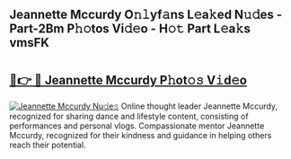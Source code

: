 ## Jeannette Mccurdy O𝚗𝚕yf𝚊ns L𝚎a𝚔ed N𝚞𝚍es - Part-2Bm P𝚑𝚘tos Vi𝚍𝚎o - H𝚘𝚝 Part L𝚎a𝚔s vmsFK

# <h2><a href="http://kf8q94c.oniu.top/?m=Jeannette+Mccurdy">🔗👉 🔴 Jeannette Mccurdy P𝚑ot𝚘𝚜 V𝚒d𝚎o</a></h2>

[![Jeannette Mccurdy Nu𝚍e𝚜](https://i.imgur.com/0qMVB7G.gif)](http://kf8q94c.oniu.top/?m=Jeannette+Mccurdy)
Online thought leader Jeannette Mccurdy, recognized for sharing dance and lifestyle content, consisting of performances and personal vlogs. Compassionate mentor Jeannette Mccurdy, recognized for their kindness and guidance in helping others reach their potential.  
